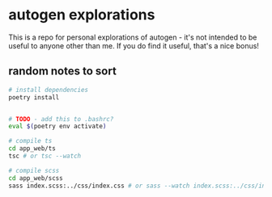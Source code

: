 # autogen explorations

This is a repo for personal explorations of autogen - it's not intended to be useful to anyone other than me. If you do find it useful, that's a nice bonus!

## random notes to sort


```bash
# install dependencies
poetry install


# TODO - add this to .bashrc?
eval $(poetry env activate)
```


```bash
# compile ts
cd app_web/ts
tsc # or tsc --watch

# compile scss
cd app_web/scss
sass index.scss:../css/index.css # or sass --watch index.scss:../css/index.css
```

